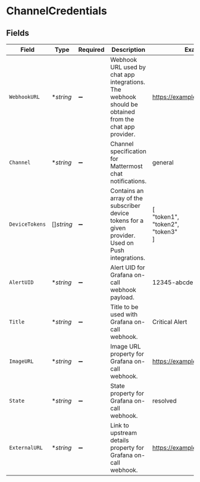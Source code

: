 # ChannelCredentials


## Fields

| Field                                                                                                 | Type                                                                                                  | Required                                                                                              | Description                                                                                           | Example                                                                                               |
| ----------------------------------------------------------------------------------------------------- | ----------------------------------------------------------------------------------------------------- | ----------------------------------------------------------------------------------------------------- | ----------------------------------------------------------------------------------------------------- | ----------------------------------------------------------------------------------------------------- |
| `WebhookURL`                                                                                          | **string*                                                                                             | :heavy_minus_sign:                                                                                    | Webhook URL used by chat app integrations. The webhook should be obtained from the chat app provider. | https://example.com/webhook                                                                           |
| `Channel`                                                                                             | **string*                                                                                             | :heavy_minus_sign:                                                                                    | Channel specification for Mattermost chat notifications.                                              | general                                                                                               |
| `DeviceTokens`                                                                                        | []*string*                                                                                            | :heavy_minus_sign:                                                                                    | Contains an array of the subscriber device tokens for a given provider. Used on Push integrations.    | [<br/>"token1",<br/>"token2",<br/>"token3"<br/>]                                                      |
| `AlertUID`                                                                                            | **string*                                                                                             | :heavy_minus_sign:                                                                                    | Alert UID for Grafana on-call webhook payload.                                                        | 12345-abcde                                                                                           |
| `Title`                                                                                               | **string*                                                                                             | :heavy_minus_sign:                                                                                    | Title to be used with Grafana on-call webhook.                                                        | Critical Alert                                                                                        |
| `ImageURL`                                                                                            | **string*                                                                                             | :heavy_minus_sign:                                                                                    | Image URL property for Grafana on-call webhook.                                                       | https://example.com/image.png                                                                         |
| `State`                                                                                               | **string*                                                                                             | :heavy_minus_sign:                                                                                    | State property for Grafana on-call webhook.                                                           | resolved                                                                                              |
| `ExternalURL`                                                                                         | **string*                                                                                             | :heavy_minus_sign:                                                                                    | Link to upstream details property for Grafana on-call webhook.                                        | https://example.com/details                                                                           |